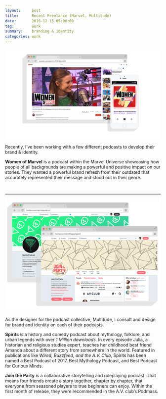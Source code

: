 ```yaml
---
layout:     post
title:      Recent Freelance (Marvel, Multitude)
date:       2016-12-15 05:00:00
tag:		work
summary:    branding & identity
categories: work
---
```


_![Podcasts](/images/Marvel_Phone.png)_

Recently, I’ve been working with a few different podcasts to develop their brand & identity.

**Women of Marvel** is a podcast within the Marvel Universe showcasing how people of all backgrounds are making a powerful and positive impact on our stories. They wanted a powerful brand refresh from their outdated that accurately represented their message and stood out in their genre.

<br>

---

_![Podcasts](/images/Podcasts_Main.png)_

As the designer for the podcast collective, Multitude, I consult and design for brand and identity on each of their podcasts.

**Spirits** is a history and comedy podcast about mythology, folklore, and urban legends with over *1 Million downloads*. In every episode Julia, a historian and religious studies expert, teaches her childhood best friend Amanda about a different story from somewhere in the world. Featured in publications like *Wired, Buzzfeed, and the A.V. Club*, Spirits has been named a Best Podcast of 2017, Best Mythology Podcast, and Best Podcast for Curious Minds.

**Join the Party** is a collaborative storytelling and roleplaying podcast. That means four friends create a story together, chapter by chapter, that everyone from seasoned players to true beginners can enjoy. Within the first month of release, they were recommended in the A.V. club’s Podmass.
